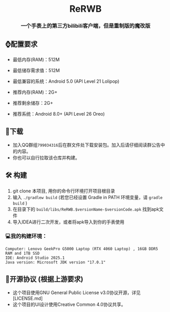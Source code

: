 <h1 align="center">ReRWB</center>

<h3 align="center">一个手表上的第三方bilibili客户端，但是重制版的魔改版</center>

## :watch:配置要求

- 最低内存(RAM)：512M
- 最低储存需求值：512M
- 最低兼容的系统：Android 5.0 (API Level 21 Lolipop)



- 推荐内存(RAM)：2G+
- 推荐剩余储存：2G+
- 推荐系统：Android 8.0+ (API Level 26 Oreo)



## :rocket:下载

- 加入QQ群组`799034316`后在群文件处下载安装包。加入后请仔细阅读群公告中的内容。
- 你也可以自行拉取该仓库并构建。


##  :hammer_and_wrench: 构建

1. git clone 本项目, 用你的命令行环境打开项目根目录
2. 输入 ```./gradlew build``` (若您已经设置 Gradle in PATH 环境变量，请 ```gradle build``` )
3. 在目录下的 ```build/libs/ReRWB.$versionName-$versionCode.apk``` 找到apk文件
4. 导入IDEA进行二次开发，或者将apk导入到你的手表使用

### :computer:我的构建环境：

```
Computer: Lenovo GeekPro G5000 Laptop (RTX 4060 Laptop) , 16GB DDR5 RAM and 1TB SSD
IDE: Android Studio 2025.1
Java version: Microsoft JDK version "17.0.1"
```

## :page_facing_up:开源协议 (根据上游要求)

- 这个项目使用GNU General Public License v3.0协议开源，详见[LICENSE.md]
- 这个项目的UI设计使用Creative Common 4.0协议共享。
